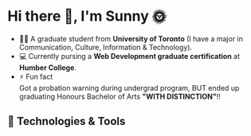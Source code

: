<h1>Hi there 👋, I'm Sunny 🌞</h1>

<!--
**yatyichung/yatyichung** is a ✨ _special_ ✨ repository because its `README.md` (this file) appears on your GitHub profile.

Here are some ideas to get you started:

- 🔭 I’m currently working on ...
- 🌱 I’m currently learning ...
- 👯 I’m looking to collaborate on ...
- 🤔 I’m looking for help with ...
- 💬 Ask me about ...
- 📫 How to reach me: ...
- 😄 Pronouns: ...
- ⚡ Fun fact: ...
-->

- 👩‍🎓 A graduate student from <strong>University of Toronto</strong> (I have a major in Communication, Culture, Information & Technology).
- 💻 Currently pursing a <strong>Web Development graduate certification</strong> at <strong>Humber College</strong>.
- ⚡ Fun fact<br>Got a probation warning during undergrad program, BUT ended up graduating Honours Bachelor of Arts <strong>"WITH DISTINCTION"</strong>!!

<h2>🔧 Technologies & Tools</h2>
